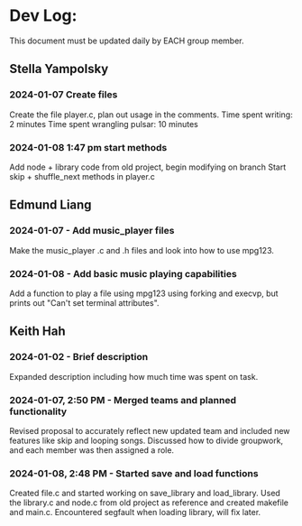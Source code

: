 # Dev Log:

This document must be updated daily by EACH group member.
## Stella Yampolsky

### 2024-01-07 Create files
Create the file player.c, plan out usage in the comments.
Time spent writing: 2 minutes
Time spent wrangling pulsar: 10 minutes
### 2024-01-08 1:47 pm start methods
Add node + library code from old project, begin modifying on branch
Start skip + shuffle_next methods in player.c

## Edmund Liang

### 2024-01-07 - Add music_player files
Make the music_player .c and .h files and look into how to use mpg123.

### 2024-01-08 - Add basic music playing capabilities
Add a function to play a file using mpg123 using forking and execvp, but prints out "Can't set terminal attributes".

## Keith Hah

### 2024-01-02 - Brief description
Expanded description including how much time was spent on task.

### 2024-01-07, 2:50 PM - Merged teams and planned functionality
Revised proposal to accurately reflect new updated team and included new features like skip and looping songs. Discussed how to divide groupwork, and each member was then assigned a role.

### 2024-01-08, 2:48 PM - Started save and load functions
Created file.c and started working on save_library and load_library. Used the library.c and node.c from old project as reference and created makefile and main.c. Encountered segfault when loading library, will fix later.
